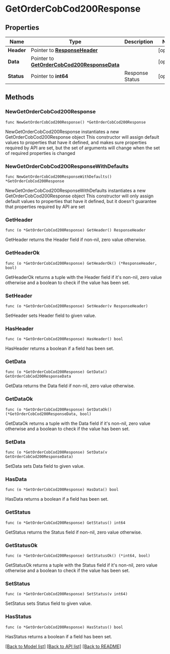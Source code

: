 # GetOrderCobCod200Response

## Properties

Name | Type | Description | Notes
------------ | ------------- | ------------- | -------------
**Header** | Pointer to [**ResponseHeader**](ResponseHeader.md) |  | [optional] 
**Data** | Pointer to [**GetOrderCobCod200ResponseData**](GetOrderCobCod200ResponseData.md) |  | [optional] 
**Status** | Pointer to **int64** | Response Status | [optional] 

## Methods

### NewGetOrderCobCod200Response

`func NewGetOrderCobCod200Response() *GetOrderCobCod200Response`

NewGetOrderCobCod200Response instantiates a new GetOrderCobCod200Response object
This constructor will assign default values to properties that have it defined,
and makes sure properties required by API are set, but the set of arguments
will change when the set of required properties is changed

### NewGetOrderCobCod200ResponseWithDefaults

`func NewGetOrderCobCod200ResponseWithDefaults() *GetOrderCobCod200Response`

NewGetOrderCobCod200ResponseWithDefaults instantiates a new GetOrderCobCod200Response object
This constructor will only assign default values to properties that have it defined,
but it doesn't guarantee that properties required by API are set

### GetHeader

`func (o *GetOrderCobCod200Response) GetHeader() ResponseHeader`

GetHeader returns the Header field if non-nil, zero value otherwise.

### GetHeaderOk

`func (o *GetOrderCobCod200Response) GetHeaderOk() (*ResponseHeader, bool)`

GetHeaderOk returns a tuple with the Header field if it's non-nil, zero value otherwise
and a boolean to check if the value has been set.

### SetHeader

`func (o *GetOrderCobCod200Response) SetHeader(v ResponseHeader)`

SetHeader sets Header field to given value.

### HasHeader

`func (o *GetOrderCobCod200Response) HasHeader() bool`

HasHeader returns a boolean if a field has been set.

### GetData

`func (o *GetOrderCobCod200Response) GetData() GetOrderCobCod200ResponseData`

GetData returns the Data field if non-nil, zero value otherwise.

### GetDataOk

`func (o *GetOrderCobCod200Response) GetDataOk() (*GetOrderCobCod200ResponseData, bool)`

GetDataOk returns a tuple with the Data field if it's non-nil, zero value otherwise
and a boolean to check if the value has been set.

### SetData

`func (o *GetOrderCobCod200Response) SetData(v GetOrderCobCod200ResponseData)`

SetData sets Data field to given value.

### HasData

`func (o *GetOrderCobCod200Response) HasData() bool`

HasData returns a boolean if a field has been set.

### GetStatus

`func (o *GetOrderCobCod200Response) GetStatus() int64`

GetStatus returns the Status field if non-nil, zero value otherwise.

### GetStatusOk

`func (o *GetOrderCobCod200Response) GetStatusOk() (*int64, bool)`

GetStatusOk returns a tuple with the Status field if it's non-nil, zero value otherwise
and a boolean to check if the value has been set.

### SetStatus

`func (o *GetOrderCobCod200Response) SetStatus(v int64)`

SetStatus sets Status field to given value.

### HasStatus

`func (o *GetOrderCobCod200Response) HasStatus() bool`

HasStatus returns a boolean if a field has been set.


[[Back to Model list]](../README.md#documentation-for-models) [[Back to API list]](../README.md#documentation-for-api-endpoints) [[Back to README]](../README.md)


